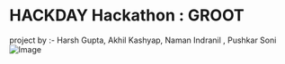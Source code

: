 # HACKDAY Hackathon : GROOT
project by :- Harsh Gupta, Akhil Kashyap, Naman Indranil , Pushkar Soni
![Image](Screenshot(3).png)
